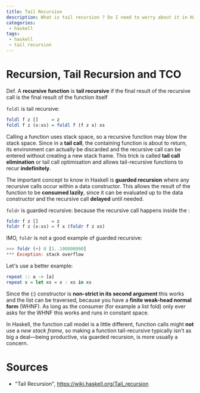 ```yaml
---
title: Tail Recursion
description: What is tail recursion ? Do I need to worry about it in Haskell ? How can I prevent a stack overflow ?
categories:
 - haskell
tags:
 - haskell
 - tail recursion
---
```


# Recursion, Tail Recursion and TCO

Def. A __recursive function__ is __tail recursive__ if the final result of the recursive call is the final result of the function itself

`foldl` is tail recursive:

```haskell
foldl f z []     = z
foldl f z (x:xs) = foldl f (f z x) xs
```

Calling a function uses stack space, so a recursive function may blow the stack space. Since in a __tail call__, the containing function is about to return, its environment can actually be discarded and the recursive call can be entered without creating a new stack frame. This trick is called __tail call elimination__ or tail call optimisation and allows tail-recursive functions to recur __indefinitely__.

The important concept to know in Haskell is __guarded recursion__ where any recursive calls occur within a data constructor. This allows the result of the function to be __consumed lazily__, since it can be evaluated up to the data constructor and the recursive call __delayed__ until needed.

`foldr` is guarded recursive: because the recursive call happens inside the :

```haskell
foldr f z []     = z
foldr f z (x:xs) = f x (foldr f z xs)
```

IMO, `foldr` is not a good example of guarded recursive:

```haskell
>>> foldr (+) 0 [1..100000000]
*** Exception: stack overflow
```

Let's use a better example:

```haskell
repeat :: a -> [a]
repeat x = let xs = x : xs in xs
```

Since the (:) constructor is __non-strict in its second argument__ this works and the list can be traversed, because you have a __finite weak-head normal form__ (WHNF). As long as the consumer (for example a list fold) only ever asks for the WHNF this works and runs in constant space.

In Haskell, the function call model is a little different, function calls might __not__ use a _new stack frame_, so making a function tail-recursive typically isn't as big a deal—being productive, via guarded recursion, is more usually a concern.

# Sources

- "Tail Recursion", https://wiki.haskell.org/Tail_recursion
